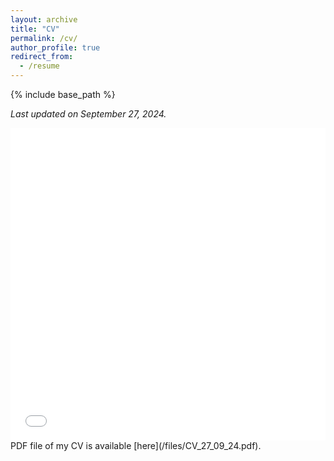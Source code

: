 ```yaml
---
layout: archive
title: "CV"
permalink: /cv/
author_profile: true
redirect_from:
  - /resume
---
```


{% include base_path %}

*Last updated on September 27, 2024.*

<iframe src="/files/CV_27_09_24.pdf" width="100%" height="500" frameborder="no" border="0" marginwidth="0" marginheight="0"></iframe>
PDF file of my CV is available [here](/files/CV_27_09_24.pdf).

